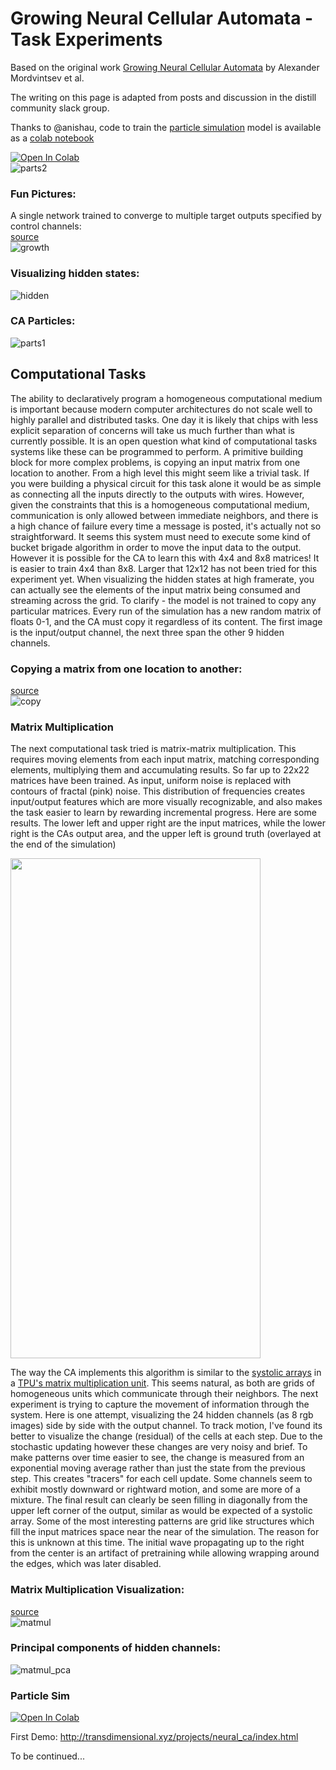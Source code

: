 # Growing Neural Cellular Automata - Task Experiments  


Based on the original work [Growing Neural Cellular Automata](https://distill.pub/2020/growing-ca/) by Alexander Mordvintsev et al. 
  
The writing on this page is adapted from posts and discussion in the distill community slack group.  


Thanks to @anishau, code to train the [particle simulation](http://transdimensional.xyz/projects/neural_ca/index.html) model is available as a [colab notebook](https://colab.research.google.com/drive/1XaNCLrVyp5JYXgP_glWExSUyhbV8OaWb?usp=sharing)

[![Open In Colab](https://colab.research.google.com/assets/colab-badge.svg)](https://colab.research.google.com/drive/1XaNCLrVyp5JYXgP_glWExSUyhbV8OaWb?usp=sharing)  
![parts2](https://i.imgur.com/Y6lggxE.gif)    




### Fun Pictures:
A single network trained to converge to multiple target outputs specified by control channels:  
[source](CA_Basic/basic_large.py)  
![growth](https://i.imgur.com/vjrqwF2.gif)
  
### Visualizing hidden states:    
  
![hidden](https://i.imgur.com/2ApfNM3.gif)  


### CA Particles:  
![parts1](https://i.imgur.com/BD4vR9v.gif)  


## Computational Tasks  

The ability to declaratively program a homogeneous computational medium is important because modern computer architectures do not scale well to highly parallel and distributed tasks. One day it is likely that chips with less explicit separation of concerns will take us much further than what is currently possible.
It is an open question what kind of computational tasks systems like these can be programmed to perform. A primitive building block for more complex problems, is copying an input matrix from one location to another. From a high level this might seem like a trivial task. If you were building a physical circuit for this task alone it would be as simple as connecting all the inputs directly to the outputs with wires. However, given the constraints that this is a homogeneous computational medium, communication is only allowed between immediate neighbors, and there is a high chance of failure every time a message is posted, it's actually not so straightforward. It seems this system must need to execute some kind of bucket brigade algorithm in order to move the input data to the output.
However it is possible for the CA to learn this with 4x4 and 8x8 matrices! It is easier to train 4x4 than 8x8. Larger that 12x12 has not been tried for this experiment yet. When visualizing the hidden states at high framerate, you can actually see the elements of the input matrix being consumed and streaming across the grid.
To clarify - the model is not trained to copy any particular matrices. Every run of the simulation has a new random matrix of floats 0-1, and the CA must copy it regardless of its content. The first image is the input/output channel, the next three span the other 9 hidden channels.  
  
### Copying a matrix from one location to another:  
[source](CA_tasks/CA_tasks_copy_1.py)  
![copy](https://i.imgur.com/oHirFid.gif)

### Matrix Multiplication
The next computational task tried is matrix-matrix multiplication. This requires moving elements from each input matrix, matching corresponding elements, multiplying them and accumulating results. So far up to 22x22 matrices have been trained. As input, uniform noise is replaced with contours of fractal (pink) noise. This distribution of frequencies creates input/output features which are more visually recognizable, and also makes the task easier to learn by rewarding incremental progress.
Here are some results. The lower left and upper right are the input matrices, while the lower right is the CAs output area, and the upper left is ground truth (overlayed at the end of the simulation)

<img src="https://i.imgur.com/dd9BVEq.png" width="400" height="800">

The way the CA implements this algorithm is similar to the [systolic arrays](https://en.wikipedia.org/wiki/Systolic_array) in a [TPU's matrix multiplication unit](https://medium.com/@CPLu/should-we-all-embrace-systolic-array-df3830f193dc). This seems natural, as both are grids of homogeneous units which communicate through their neighbors.
The next experiment is trying to capture the movement of information through the system. Here is one attempt, visualizing the 24 hidden channels (as 8 rgb images) side by side with the output channel. To track motion, I've found its better to visualize the change (residual) of the cells at each step. Due to the stochastic updating however these changes are very noisy and brief. To make patterns over time easier to see, the change is measured from an exponential moving average rather than just the state from the previous step. This creates "tracers" for each cell update. Some channels seem to exhibit mostly downward or rightward motion, and some are more of a mixture. The final result can clearly be seen filling in diagonally from the upper left corner of the output, similar as would be expected of a systolic array. Some of the most interesting patterns are grid like structures which fill the input matrices space near the near of the simulation. The reason for this is unknown at this time. The initial wave propagating up to the right from the center is an artifact of pretraining while allowing wrapping around the edges, which was later disabled. 

### Matrix Multiplication Visualization:  
[source](CA_tasks/CA_tasks_matmul.py)  
![matmul](https://i.imgur.com/3CD5IX7.gif)  
  
### Principal components of hidden channels:
![matmul_pca](https://i.imgur.com/o9U0IWY.gif)  

### Particle Sim

[![Open In Colab](https://colab.research.google.com/assets/colab-badge.svg)](https://colab.research.google.com/drive/1XaNCLrVyp5JYXgP_glWExSUyhbV8OaWb?usp=sharing) 

First Demo: http://transdimensional.xyz/projects/neural_ca/index.html  
   
     
To be continued...
